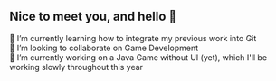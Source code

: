 ## Nice to meet you, and hello 👋
🌱 I’m currently learning how to integrate my previous work into Git <br>
👯 I’m looking to collaborate on Game Development <br>
🔭 I’m currently working on a Java Game without UI (yet), which I'll be working slowly throughout this year
<!--
**miikyureiha/miikyureiha** is a ✨ _special_ ✨ repository because its `README.md` (this file) appears on your GitHub profile.

Here are some ideas to get you started:

- 🔭 I’m currently working on ...
- 🌱 I’m currently learning ...
- 👯 I’m looking to collaborate on ...
- 🤔 I’m looking for help with ...
- 💬 Ask me about ...
- 📫 How to reach me: ...
- 😄 Pronouns: ...
- ⚡ Fun fact: ...
-->
